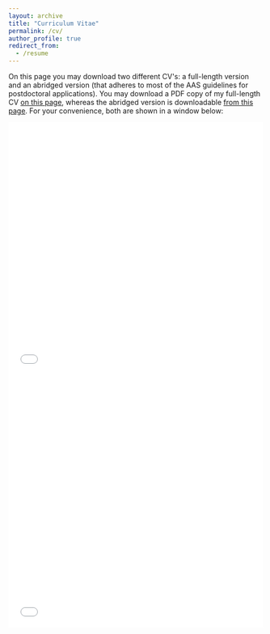 ```yaml
---
layout: archive
title: "Curriculum Vitae"
permalink: /cv/
author_profile: true
redirect_from:
  - /resume
---
```


On this page you may download two different CV's: a full-length version and an abridged version (that adheres to most of the AAS guidelines for postdoctoral applications).
You may download a PDF copy of my full-length CV [on this page](/files/pdf/CV_Jordan_Van_Beeck.pdf), whereas the abridged version is downloadable [from this page](/files/pdf/short_CV_Jordan_Van_Beeck.pdf).
For your convenience, both are shown in a window below:

<iframe src="/files/pdf/short_CV_Jordan_Van_Beeck.pdf" width="100%" height="500" frameborder="no" border="0" marginwidth="0" marginheight="0"></iframe>

<iframe src="/files/pdf/short_CV_Jordan_Van_Beeck.pdf" width="100%" height="500" frameborder="no" border="0" marginwidth="0" marginheight="0"></iframe>
